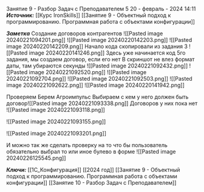 
Занятие 9 -  Разбор Задач с Преподавателем  5
 20 - февраль - 2024  14:11 
***Источник:***  [[Курс IronSkills]] [[Занятие 9 - Объектный подход к программированию. Программная работа с объектами конфигурации]]

***Заметка*** 
Создание договоров контрагентов
![[Pasted image 20240221094201.png]]
![[Pasted image 20240220142203.png]]
![[Pasted image 20240220142209.png]]
Начало кода скопировали из задания 3
![[Pasted image 20240220141246.png]]
Здесь уже начинается код 5го задания, мы создаем договор, если его нет
В скриншот не влез формат даты, там убираются секунды
![[Pasted image 20240221092432.png]]
![[Pasted image 20240221092520.png]]
![[Pasted image 20240221092704.png]]
![[Pasted image 20240221092503.png]]
![[Pasted image 20240221092622.png]]
![[Pasted image 20240220141942.png]]

Проверяем
Берем Агроимпульс
Выбираем с кем у него должен быть договор![[Pasted image 20240221093338.png]]
Договоров у них пока нет
![[Pasted image 20240221093118.png]]

![[Pasted image 20240221093155.png]]

![[Pasted image 20240221093201.png]]


И можно так же сделать проверку на то что бы пользователь обязательно выбрал то или иное булево в форме
![[Pasted image 20240226125545.png]]

***Ключи:*** [[1С_Конфигурация]] [[2024 год]]  [[Занятие 9 - Объектный подход к программированию. Программная работа с объектами конфигурации]] [[Занятие 10 - Разбор Задач с Преподавателем]]